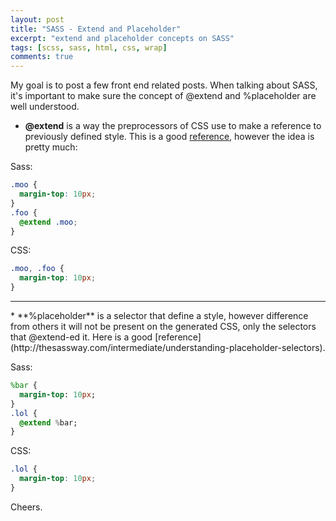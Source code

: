```yaml
---
layout: post
title: "SASS - Extend and Placeholder"
excerpt: "extend and placeholder concepts on SASS"
tags: [scss, sass, html, css, wrap]
comments: true
---
```


My goal is to post a few front end related posts.
When talking about SASS, it's important to make sure the concept of @extend and %placeholder are well understood.

* **@extend** is a way the preprocessors of CSS use to make a reference to previously defined style.
This is a good [reference](https://css-tricks.com/the-extend-concept/), however the idea is pretty much:

Sass:

```scss
.moo {
  margin-top: 10px;
}
.foo {
  @extend .moo;
}
```
CSS:

```css
.moo, .foo {
  margin-top: 10px;
}
```
<hr>
* **%placeholder** is a selector that define a style, however difference from others it will not be present on the generated CSS, only the selectors that @extend-ed it. Here is a good [reference](http://thesassway.com/intermediate/understanding-placeholder-selectors).

Sass:

```sass
%bar {
  margin-top: 10px;
}
.lol {
  @extend %bar;
}
```
CSS:

```css
.lol {
  margin-top: 10px;
}
```

Cheers.
